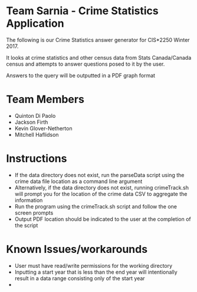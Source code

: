 # Team Sarnia - Crime Statistics Application
The following is our Crime Statistics answer generator for CIS*2250 Winter 2017.

It looks at crime statistics and other census data from Stats Canada/Canada census and attempts to answer questions posed to it by the user.

Answers to the query will be outputted in a PDF graph format

# Team Members
- Quinton Di Paolo
- Jackson Firth
- Kevin Glover-Netherton
- Mitchell Haflidson

# Instructions
 - If the data directory does not exist, run the parseData script using the crime data file location as a command line argument
 - Alternatively, if the data directory does not exist, running crimeTrack.sh will prompt you for the location of the crime data CSV to aggregate the information
 - Run the program using the crimeTrack.sh script and follow the one screen prompts
 - Output PDF location should be indicated to the user at the completion of the script

# Known Issues/workarounds
- User must have read/write permissions for the working directory
- Inputting a start year that is less than the end year will intentionally result in a data range consisting only of the start year
- 
